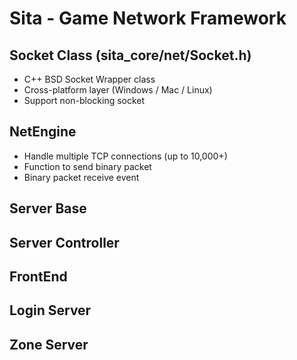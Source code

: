 # Sita - Game Network Framework

## Socket Class (sita_core/net/Socket.h)
- C++ BSD Socket Wrapper class
- Cross-platform layer (Windows / Mac / Linux)
- Support non-blocking socket

## NetEngine
- Handle multiple TCP connections (up to 10,000+)
- Function to send binary packet
- Binary packet receive event

## Server Base

## Server Controller

## FrontEnd

## Login Server

## Zone Server
